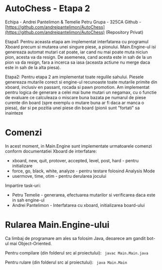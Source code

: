 ﻿
# AutoChess - Etapa 2

Echipa - Andrei Pantelimon & Temelie Petru
Grupa - 325CA
Github - [https://github.com/andreipantelimon/AutoChess](https://github.com/andreipantelimon/AutoChess) (Repository Privat)

Etapa1: Pentru aceasta etapa am implementat interfatarea cu programul Xboard precum si mutarea unei singure piese, a pionului. Main.Engine-ul isi genereaza automat mutari cat poate, iar cand nu mai poate muta niciun pion, acesta va da resign. De asemenea, cand acesta este in sah de la un pion va da resign, fara a incerca sa iasa (aceasta actiune nu merge daca este in sah de la alta piesa).

Etapa2: Pentru etapa 2 am implementat toate regulile sahului. Piesele genereaza mutarile corect si engine-ul recunoaste toate mutarile primite din xboard, inclusiv en passant, rocada si pawn promotion.
Am implementat pentru logica de generare a celei mai bune mutari un negamax, cu o functie de evaluare ce calculeaza o miscare buna bazata pe numarul de piese curente din board (spre exemplu o mutare buna ar fi daca ar manca o piesa), dar si pe pozitia unei piese din board (pionii sunt "fortati" sa inainteze 

# Comenzi

In acest moment, in Main.Engine sunt implementate urmatoarele comenzi conform documentatiei Xboard de interfatare:

 - xboard, new, quit, protover, accepted, level, post, hard - pentru initializare
 - force, go, black, white, analyze - pentru testare folosind Analysis Mode
 - usermove, time, otim - pentru derularea jocului


Impartire task-uri:
- Petru Temelie - generarea, efectuarea mutarilor si verificarea daca este in sah engine-ul
- Andrei Pantelimon - Interfatarea cu xboard, initializarea board-ului

# Rularea Main.Engine-ului

Ca limbaj de programare am ales sa folosim Java, deoarece am gandit bot-ul mai Object-Oriented. 

 Pentru compilare (din folderul src al proiectului):
` javac Main.Main.java`

Pentru rulare (din folderul src al proiectului):
` java Main.Main`

 

<!--stackedit_data:
eyJoaXN0b3J5IjpbNjAyNjEzMTQzXX0=
-->